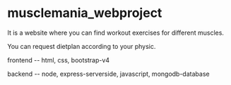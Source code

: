 # musclemania_webproject

It is a website where you can find workout exercises for different muscles.

You can request dietplan according to your physic.

frontend -- html, css, bootstrap-v4

backend -- node, express-serverside, javascript, mongodb-database
